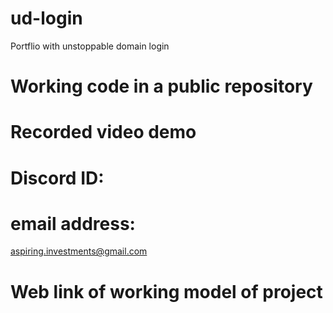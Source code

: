 # ud-login
Portflio with unstoppable domain login 
# Working code in a public repository
  
# Recorded video demo

# Discord ID: 
  
# email address: 
  aspiring.investments@gmail.com
# Web link of working model of project

